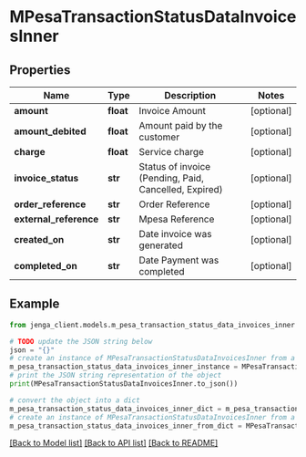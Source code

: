 # MPesaTransactionStatusDataInvoicesInner


## Properties

Name | Type | Description | Notes
------------ | ------------- | ------------- | -------------
**amount** | **float** | Invoice Amount | [optional] 
**amount_debited** | **float** | Amount paid by the customer | [optional] 
**charge** | **float** | Service charge | [optional] 
**invoice_status** | **str** | Status of invoice (Pending, Paid, Cancelled, Expired) | [optional] 
**order_reference** | **str** | Order Reference | [optional] 
**external_reference** | **str** | Mpesa Reference | [optional] 
**created_on** | **str** | Date invoice was generated | [optional] 
**completed_on** | **str** | Date Payment was completed | [optional] 

## Example

```python
from jenga_client.models.m_pesa_transaction_status_data_invoices_inner import MPesaTransactionStatusDataInvoicesInner

# TODO update the JSON string below
json = "{}"
# create an instance of MPesaTransactionStatusDataInvoicesInner from a JSON string
m_pesa_transaction_status_data_invoices_inner_instance = MPesaTransactionStatusDataInvoicesInner.from_json(json)
# print the JSON string representation of the object
print(MPesaTransactionStatusDataInvoicesInner.to_json())

# convert the object into a dict
m_pesa_transaction_status_data_invoices_inner_dict = m_pesa_transaction_status_data_invoices_inner_instance.to_dict()
# create an instance of MPesaTransactionStatusDataInvoicesInner from a dict
m_pesa_transaction_status_data_invoices_inner_from_dict = MPesaTransactionStatusDataInvoicesInner.from_dict(m_pesa_transaction_status_data_invoices_inner_dict)
```
[[Back to Model list]](../README.md#documentation-for-models) [[Back to API list]](../README.md#documentation-for-api-endpoints) [[Back to README]](../README.md)


